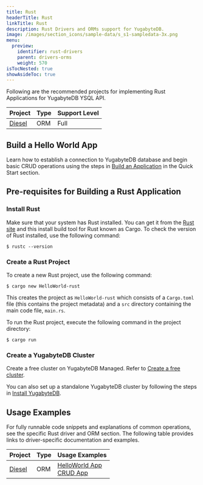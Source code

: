 ```yaml
---
title: Rust
headerTitle: Rust
linkTitle: Rust
description: Rust Drivers and ORMs support for YugabyteDB.
image: /images/section_icons/sample-data/s_s1-sampledata-3x.png
menu:
  preview:
    identifier: rust-drivers
    parent: drivers-orms
    weight: 570
isTocNested: true
showAsideToc: true
---
```


Following are the recommended projects for implementing Rust Applications for YugabyteDB YSQL API.

| Project | Type | Support Level |
| :------ | :--- | :------------ |
| [Diesel](diesel/) | ORM | Full |

## Build a Hello World App

Learn how to establish a connection to YugabyteDB database and begin basic CRUD operations using the steps in [Build an Application](/preview/quick-start/build-apps/rust/ysql-dieesel) in the Quick Start section.

## Pre-requisites for Building a Rust Application

### Install Rust

Make sure that your system has Rust installed. You can get it from the [Rust site](https://www.rust-lang.org/learn/get-started) and this install build tool for Rust known as Cargo. To check the version of Rust installed, use the following command:

```shell
$ rustc --version
```

### Create a Rust Project

To create a new Rust project, use the following command:

```shell
$ cargo new HelloWorld-rust
```

This creates the project as `HelloWorld-rust` which consists of a `Cargo.toml` file (this contains the project metadata) and a `src` directory containing the main code file, `main.rs`.

To run the Rust project, execute the following command in the project directory:

```shell
$ cargo run
```

### Create a YugabyteDB Cluster

Create a free cluster on YugabyteDB Managed. Refer to [Create a free cluster](/preview/yugabyte-cloud/cloud-quickstart/qs-add/).

You can also set up a standalone YugabyteDB cluster by following the steps in [Install YugabyteDB](/preview/quick-start/install/macos/).

## Usage Examples

For fully runnable code snippets and explanations of common operations, see the specific Rust driver and ORM section. The following table provides links to driver-specific documentation and examples.

| Project | Type | Usage Examples |
| :------ | :--- | :------------- |
| [Diesel](diesel/) | ORM | [HelloWorld App](/preview/quick-start/build-apps/rust/ysql-diesel/) <br />[CRUD App](diesel/) |
